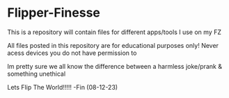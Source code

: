 # Flipper-Finesse
This is a repository will contain files for different apps/tools I use on my FZ

All files posted in this repository are for educational purposes only!
Never acess devices you do not have permission to

Im pretty sure we all know the difference between a harmless joke/prank 
& something unethical

Lets Flip The World!!!!! 
             -Fin
                  (08-12-23)

